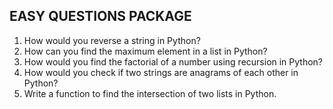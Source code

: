 ## EASY QUESTIONS PACKAGE

1. How would you reverse a string in Python?
2. How can you find the maximum element in a list in Python?
3. How would you find the factorial of a number using recursion in Python?
4. How would you check if two strings are anagrams of each other in Python?
5. Write a function to find the intersection of two lists in Python.